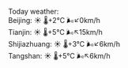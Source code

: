 Today weather:  
Beijing: ☀️ 🌡️+2°C 🌬️↙0km/h  
Tianjin: ☀️ 🌡️+5°C 🌬️↖15km/h  
Shijiazhuang: ☀️ 🌡️+3°C 🌬️↙6km/h  
Tangshan: ☀️ 🌡️+5°C 🌬️↖6km/h  
